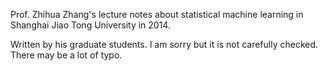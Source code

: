 Prof. Zhihua Zhang's lecture notes about statistical machine learning in Shanghai Jiao Tong University in 2014.

Written by his graduate students. I am sorry but it is not carefully checked. There may be  a lot of typo.
